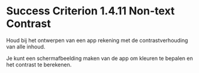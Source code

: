 # Success Criterion 1.4.11 Non-text Contrast

Houd bij het ontwerpen van een app rekening met de contrastverhouding van alle inhoud.

Je kunt een schermafbeelding maken van de app om kleuren te bepalen en het contrast te berekenen.
